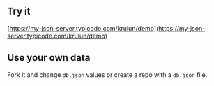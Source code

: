 ## Try it

[https://my-json-server.typicode.com/krulun/demo](https://my-json-server.typicode.com/krulun/demo)

## Use your own data

Fork it and change `db.json` values or create a repo with a `db.json` file.
